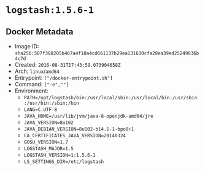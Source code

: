 # `logstash:1.5.6-1`

## Docker Metadata

- Image ID: `sha256:507f388205b467a4f18a4cd661137b29ea131630cfa28ea39ed25249836b4c7d`
- Created: `2016-08-31T17:43:59.073904658Z`
- Arch: `linux`/`amd64`
- Entrypoint: `["/docker-entrypoint.sh"]`
- Command: `["-e",""]`
- Environment:
  - `PATH=/opt/logstash/bin:/usr/local/sbin:/usr/local/bin:/usr/sbin:/usr/bin:/sbin:/bin`
  - `LANG=C.UTF-8`
  - `JAVA_HOME=/usr/lib/jvm/java-8-openjdk-amd64/jre`
  - `JAVA_VERSION=8u102`
  - `JAVA_DEBIAN_VERSION=8u102-b14.1-1~bpo8+1`
  - `CA_CERTIFICATES_JAVA_VERSION=20140324`
  - `GOSU_VERSION=1.7`
  - `LOGSTASH_MAJOR=1.5`
  - `LOGSTASH_VERSION=1:1.5.6-1`
  - `LS_SETTINGS_DIR=/etc/logstash`
